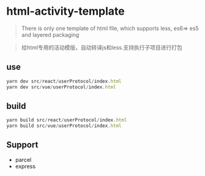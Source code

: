 # html-activity-template

> There is only one template of html file, which supports less, es6=> es5 and layered packaging

> 给html专用的活动模版，自动转译js和less.支持执行子项目进行打包

## use
```js
yarn dev src/react/userProtocol/index.html
yarn dev src/vue/userProtocol/index.html
```

## build
```js
yarn build src/react/userProtocol/index.html
yarn build src/vue/userProtocol/index.html
```

## Support
* parcel
* express